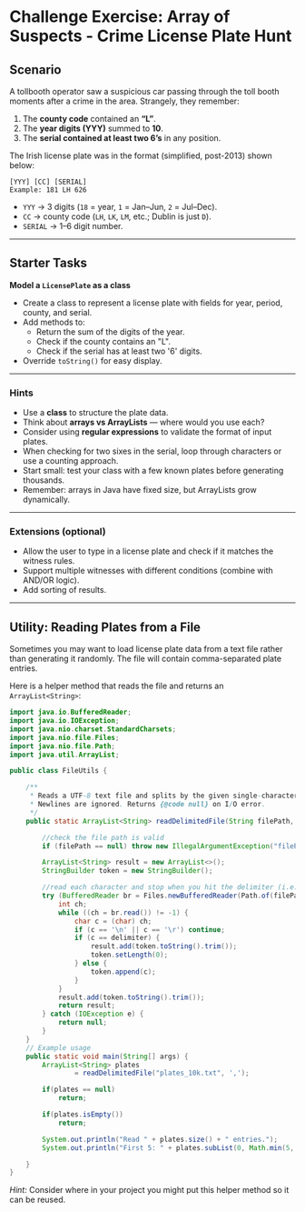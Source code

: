 # Challenge Exercise: Array of Suspects - Crime License Plate Hunt

## Scenario
A tollbooth operator saw a suspicious car passing through the toll booth moments after a crime in the area. Strangely, they remember:

1. The **county code** contained an **“L”**.  
2. The **year digits (YYY)** summed to **10**.  
3. The **serial contained at least two 6’s** in any position.  

The Irish license plate was in the format (simplified, post-2013) shown below:  

```
[YYY] [CC] [SERIAL]
Example: 181 LH 626
```

- `YYY` → 3 digits (`18` = year, `1` = Jan–Jun, `2` = Jul–Dec).  
- `CC` → county code (`LH`, `LK`, `LM`, etc.; Dublin is just `D`).  
- `SERIAL` → 1–6 digit number.  

---

## Starter Tasks 

**Model a `LicensePlate` as a class**
- Create a class to represent a license plate with fields for year, period, county, and serial.  
- Add methods to:  
  - Return the sum of the digits of the year.  
  - Check if the county contains an "L".  
  - Check if the serial has at least two '6' digits.  
- Override `toString()` for easy display.  

---

### Hints
- Use a **class** to structure the plate data.  
- Think about **arrays vs ArrayLists** — where would you use each?  
- Consider using **regular expressions** to validate the format of input plates.  
- When checking for two sixes in the serial, loop through characters or use a counting approach.  
- Start small: test your class with a few known plates before generating thousands.  
- Remember: arrays in Java have fixed size, but ArrayLists grow dynamically.  

---

### Extensions (optional)
- Allow the user to type in a license plate and check if it matches the witness rules.  
- Support multiple witnesses with different conditions (combine with AND/OR logic).  
- Add sorting of results.  

---

## Utility: Reading Plates from a File

Sometimes you may want to load license plate data from a text file rather than generating it randomly. The file will contain comma-separated plate entries.

Here is a helper method that reads the file and returns an `ArrayList<String>`:

```java
import java.io.BufferedReader;
import java.io.IOException;
import java.nio.charset.StandardCharsets;
import java.nio.file.Files;
import java.nio.file.Path;
import java.util.ArrayList;

public class FileUtils {

    /**
     * Reads a UTF-8 text file and splits by the given single-character delimiter.
     * Newlines are ignored. Returns {@code null} on I/O error.
     */
    public static ArrayList<String> readDelimitedFile(String filePath, char delimiter) {

        //check the file path is valid
        if (filePath == null) throw new IllegalArgumentException("filePath is null");

        ArrayList<String> result = new ArrayList<>();
        StringBuilder token = new StringBuilder();

        //read each character and stop when you hit the delimiter (i.e. a comma)
        try (BufferedReader br = Files.newBufferedReader(Path.of(filePath), StandardCharsets.UTF_8)) {
            int ch;
            while ((ch = br.read()) != -1) {
                char c = (char) ch;
                if (c == '\n' || c == '\r') continue;
                if (c == delimiter) {
                    result.add(token.toString().trim());
                    token.setLength(0);
                } else {
                    token.append(c);
                }
            }
            result.add(token.toString().trim());
            return result;
        } catch (IOException e) {
            return null;
        }
    }
    // Example usage
    public static void main(String[] args) {
        ArrayList<String> plates
                = readDelimitedFile("plates_10k.txt", ',');

        if(plates == null)
            return;

        if(plates.isEmpty())
            return;

        System.out.println("Read " + plates.size() + " entries.");
        System.out.println("First 5: " + plates.subList(0, Math.min(5, plates.size())));

    }
}
```

*Hint:* Consider where in your project you might put this helper method so it can be reused.
